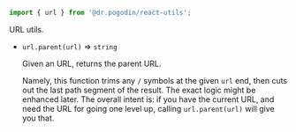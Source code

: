 ```jsx
import { url } from '@dr.pogodin/react-utils';
```
URL utils.

- `url.parent(url)` &rArr; `string`

  Given an URL, returns the parent URL.

  Namely, this function trims any `/` symbols at the given `url` end, then cuts
  out the last path segment of the result. The exact logic might be enhanced
  later. The overall intent is: if you have the current URL, and need the URL
  for going one level up, calling `url.parent(url)` will give you that.
